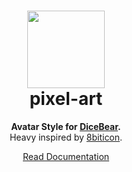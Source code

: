 <h1 align="center"><img src="https://dicebear.com/api/pixel-art/1.svg?mood=happy" width="124" /> <br />pixel-art</h1>
<p align="center">
  <strong>Avatar Style for <a href="https://dicebear.com/">DiceBear</a>.</strong><br />
  Heavy inspired by <a href="https://github.com/matveyco/8biticon">8biticon</a>.
</p>

<p align="center">
  <a href="https://dicebear.com/styles/pixel-art">
    Read Documentation
  </a>
</p>

